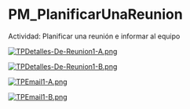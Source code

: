 # PM_PlanificarUnaReunion
Actividad: Planificar una reunión e informar al equipo

[![TPDetalles-De-Reunion1-A.png](https://i.postimg.cc/kGLqS3GZ/TPDetalles-De-Reunion1-A.png)](https://postimg.cc/wR5CKrhc)

[![TPDetalles-De-Reunion1-B.png](https://i.postimg.cc/kMHnz8sc/TPDetalles-De-Reunion1-B.png)](https://postimg.cc/4nzkhYr7)

[![TPEmail1-A.png](https://i.postimg.cc/P5sdrjBv/TPEmail1-A.png)](https://postimg.cc/gnDCNfcG)

[![TPEmail1-B.png](https://i.postimg.cc/GhscC2S1/TPEmail1-B.png)](https://postimg.cc/3dYMjKTL)
